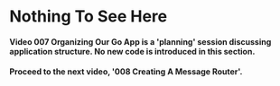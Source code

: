 # Nothing To See Here

#### Video 007 Organizing Our Go App is a 'planning' session discussing application structure. No new code is introduced in this section. 
 
#### Proceed to the next video, '008 Creating A Message Router'.